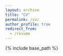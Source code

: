 ```yaml
---
layout: archive
title: "CV"
permalink: /cv/
author_profile: true
redirect_from:
  - /resume
---
```


{% include base_path %}

<!-- Education
======
**Peking University**, Beijing, China.
* Candidate for B.S. in Computer Science and Technology
* Candidate for B.S. in Mathematics (Double Major)

  
Service and leadership
======
**Leader**: EECS Students’ Association for Science and Technology, Peking University. -->
